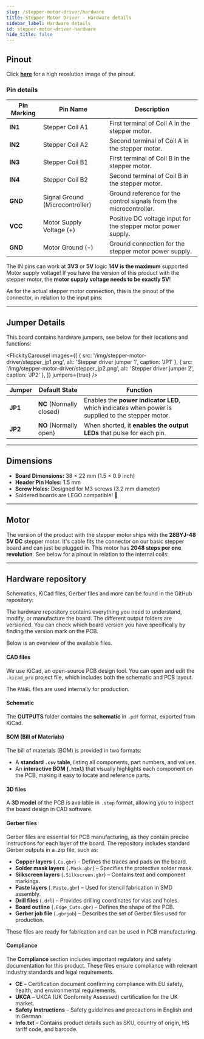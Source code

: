```yaml
---
slug: /stepper-motor-driver/hardware
title: Stepper Motor Driver - Hardware details
sidebar_label: Hardware details
id: stepper-motor-driver-hardware
hide_title: false
---
```


## Pinout

<CenteredImage src="/img/stepper-motor-driver/333134_pinout.jpg" alt="Pinout" />

Click [**here**](/img/stepper-motor-driver/333134_pinout.jpg) for a high reoslution image of the pinout.

### Pin details

| Pin Marking | Pin Name                        | Description                                                        |
| ----------- | ------------------------------- | ------------------------------------------------------------------ |
| **IN1**     | Stepper Coil A1                 | First terminal of Coil A in the stepper motor.                     |
| **IN2**     | Stepper Coil A2                 | Second terminal of Coil A in the stepper motor.                    |
| **IN3**     | Stepper Coil B1                 | First terminal of Coil B in the stepper motor.                     |
| **IN4**     | Stepper Coil B2                 | Second terminal of Coil B in the stepper motor.                    |
| **GND**     | Signal Ground (Microcontroller) | Ground reference for the control signals from the microcontroller. |
| **VCC**     | Motor Supply Voltage (+)        | Positive DC voltage input for the stepper motor power supply.      |
| **GND**     | Motor Ground (-)                | Ground connection for the stepper motor power supply.              |


<InfoBox>The IN pins can work at **3V3** or **5V** logic</InfoBox>
<WarningBox>**14V is the maximum** supported Motor supply voltage!</WarningBox>
<WarningBox>If you have the version of this product with the stepper motor, the **motor supply voltage needs to be exactly 5V**!</WarningBox>

As for the actual stepper motor connection, this is the pinout of the connector, in relation to the input pins:

<CenteredImage src="/img/stepper-motor-driver/stepper_pinout.jpg" alt="Basic stepper driver connected to Dasduino CORE" caption="Basic stepper driver connected to Dasduino CORE" width="600px" />

---

## Jumper Details

This board contains hardware jumpers, see below for their locations and functions:

<FlickityCarousel
  images={[
    { src: '/img/stepper-motor-driver/stepper_jp1.png', alt: 'Stepper driver jumper 1', caption: 'JP1' },
    { src: '/img/stepper-motor-driver/stepper_jp2.png', alt: 'Stepper driver jumper 2', caption: 'JP2' },
  ]}
  jumpers={true}
/>

| Jumper  | Default State            | Function                                                                                          |
| ------- | ------------------------ | ------------------------------------------------------------------------------------------------- |
| **JP1** | **NC** (Normally closed) | Enables the **power indicator LED**, which indicates when power is supplied to the stepper motor. |
| **JP2** | **NO** (Normally open)   | When shorted, it **enables the output LEDs** that pulse for each pin.                             |

---

## Dimensions

- **Board Dimensions:** 38 × 22 mm (1.5 × 0.9 inch)
- **Header Pin Holes:** 1.5 mm
- **Screw Holes:** Designed for M3 screws (3.2 mm diameter)
- Soldered boards are LEGO compatible! 🧱

---

## Motor

The version of the product with the stepper motor ships with the **28BYJ-48 5V DC** stepper motor. It's cable fits the connector on our basic stepper board and can just be plugged in. This motor has **2048 steps per one revolution**. See below for a pinout in relation to the internal coils:

<CenteredImage src="/img/stepper-motor-driver/motor.png" alt="28BYJ-48 5V DC stepper motor" caption="28BYJ-48 5V DC stepper motor" width="400px" />

---

## Hardware repository

Schematics, KiCad files, Gerber files and more can be found in the GitHub repository:

<QuickLink 
  title="Basic stepper driver Hardware design" 
  description="GitHub hardware repository for this product"
  url="https://github.com/SolderedElectronics/Basic-stepper-driver-hardware-design/tree/main" 
/> 


The hardware repository contains everything you need to understand, modify, or manufacture the board. The different output folders are versioned. You can check which board version you have specifically by finding the version mark on the PCB.

Below is an overview of the available files.  

#### CAD files

We use KiCad, an open-source PCB design tool. You can open and edit the `.kicad_pro` project file, which includes both the schematic and PCB layout.  

The `PANEL` files are used internally for production.  

#### Schematic

The **OUTPUTS** folder contains the **schematic** in `.pdf` format, exported from KiCad.

#### BOM (Bill of Materials)

The bill of materials (BOM) is provided in two formats:  

- A **standard `.csv` table**, listing all components, part numbers, and values.  
- An **interactive BOM (`.html`)** that visually highlights each component on the PCB, making it easy to locate and reference parts.  


#### 3D files

A **3D model** of the PCB is available in `.step` format, allowing you to inspect the board design in CAD software.  

#### Gerber files 

Gerber files are essential for PCB manufacturing, as they contain precise instructions for each layer of the board. The repository includes standard Gerber outputs in a .zip file, such as:  

- **Copper layers** (`.Cu.gbr`) – Defines the traces and pads on the board.  
- **Solder mask layers** (`.Mask.gbr`) – Specifies the protective solder mask.  
- **Silkscreen layers** (`.Silkscreen.gbr`) – Contains text and component markings.  
- **Paste layers** (`.Paste.gbr`) – Used for stencil fabrication in SMD assembly.  
- **Drill files** (`.drl`) – Provides drilling coordinates for vias and holes.  
- **Board outline** (`.Edge_Cuts.gbr`) – Defines the shape of the PCB.  
- **Gerber job file** (`.gbrjob`) – Describes the set of Gerber files used for production.  

These files are ready for fabrication and can be used in PCB manufacturing.

#### Compliance  

The **Compliance** section includes important regulatory and safety documentation for this product. These files ensure compliance with relevant industry standards and legal requirements.  

- **CE** – Certification document confirming compliance with EU safety, health, and environmental requirements.  
- **UKCA** – UKCA (UK Conformity Assessed) certification for the UK market.  
- **Safety Instructions** – Safety guidelines and precautions in English and in German.
- **Info.txt** – Contains product details such as SKU, country of origin, HS tariff code, and barcode.  
